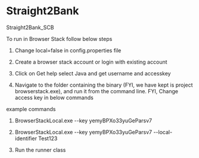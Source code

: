 # Straight2Bank
Straight2Bank_SCB


To run in Browser Stack follow below steps

1. Change local=false in config.properties file

2. Create a browser stack account or login with existing account
3. Click on Get help select Java and get username and accesskey
4. Navigate to the folder containing the binary (FYI, we have kept is project browserstack.exe), and run it from the command line.
FYI,
Change access key in below commands

example commands

1. BrowserStackLocal.exe --key yemyBPXo33yuGeParsv7

2. BrowserStackLocal.exe --key yemyBPXo33yuGeParsv7 --local-identifier Test123

4. Run the runner class



